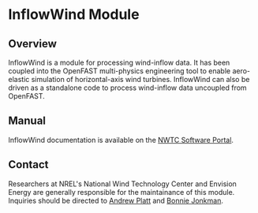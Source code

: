 # InflowWind Module

## Overview
InflowWind is a module for processing wind-inflow data. It has been coupled
into the OpenFAST multi-physics engineering tool to enable aero-elastic
simulation of horizontal-axis wind turbines. InflowWind can also be driven
as a standalone code to process wind-inflow data uncoupled from OpenFAST.

## Manual
InflowWind documentation is available on the
[NWTC Software Portal](https://nwtc.nrel.gov/InflowWind/).

## Contact
Researchers at NREL's National Wind Technology Center and Envision Energy
are generally responsible for the maintainance of this module. Inquiries
should be directed to [Andrew Platt](mailto:andrew.platt@nrel.gov)
and [Bonnie Jonkman](mailto:bonnie.jonkman@envision-energy.com).
